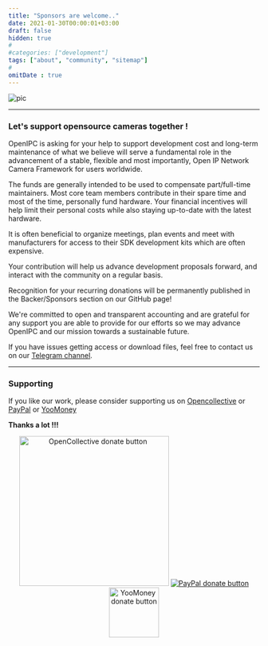 ```yaml
---
title: "Sponsors are welcome.."
date: 2021-01-30T00:00:01+03:00
draft: false
hidden: true
#
#categories: ["development"]
tags: ["about", "community", "sitemap"]
#
omitDate : true
---
```




![pic](/img/piggybank.jpg)


----


### Let's support opensource cameras together !

OpenIPC is asking for your help to support development cost and long-term maintenance of what we believe will serve a fundamental role in the advancement of a stable, flexible and most importantly, Open IP Network Camera Framework for users worldwide.

The funds are generally intended to be used to compensate part/full-time maintainers. Most core team members contribute in their spare time and most of the time, personally fund hardware. 
Your financial incentives will help limit their personal costs while also staying up-to-date with the latest hardware.

It is often beneficial to organize meetings, plan events and meet with manufacturers for access to their SDK development kits which are often expensive.

Your contribution will help us advance development proposals forward, and interact with the community on a regular basis.

Recognition for your recurring donations will be permanently published in the Backer/Sponsors section on our GitHub page!

We're committed to open and transparent accounting and are grateful for any support you are able to provide for our efforts so we may advance OpenIPC and our mission towards a sustainable future.

If you have issues getting access or download files, feel free to contact us on our [Telegram channel](https://t.me/openipc).


----


### Supporting

If you like our work, please consider supporting us on [Opencollective](https://opencollective.com/openipc/contribute/backer-14335/checkout) or [PayPal](https://www.paypal.com/donate/?hosted_button_id=C6F7UJLA58MBS) or [YooMoney](https://openipc.org/donation/yoomoney.html)

**Thanks a lot !!!**

<p align="center">
<a href="https://opencollective.com/openipc/contribute/backer-14335/checkout" target="_blank"><img src="https://opencollective.com/webpack/donate/button@2x.png?color=blue" width="300" alt="OpenCollective donate button" /></a>
<a href="https://www.paypal.com/donate/?hosted_button_id=C6F7UJLA58MBS"><img src="https://www.paypalobjects.com/en_US/IT/i/btn/btn_donateCC_LG.gif" alt="PayPal donate button" /> </a>
<a href="https://openipc.org/donation/yoomoney.html"><img src="https://yoomoney.ru/transfer/balance-informer/balance?id=596194605&key=291C29A811B500D7" width="100" alt="YooMoney donate button" /> </a>
</p>
